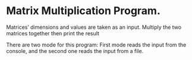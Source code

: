 # Matrix Multiplication Program.

Matrices’ dimensions and values are taken as
an input. Multiply the two matrices together then print the result

There are two mode for this program:
First mode reads the input from the console, and the second one reads the input 
from a file.